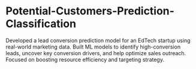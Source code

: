 # Potential-Customers-Prediction-Classification
Developed a lead conversion prediction model for an EdTech startup using real-world marketing data. Built ML models to identify high-conversion leads, uncover key conversion drivers, and help optimize sales outreach. Focused on boosting resource efficiency and targeting strategy.
